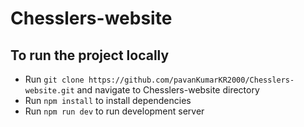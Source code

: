 # Chesslers-website

## To run the project locally 
+ Run `git clone https://github.com/pavanKumarKR2000/Chesslers-website.git` and navigate to Chesslers-website directory
+ Run `npm install` to install dependencies
+ Run `npm run dev` to run development server
